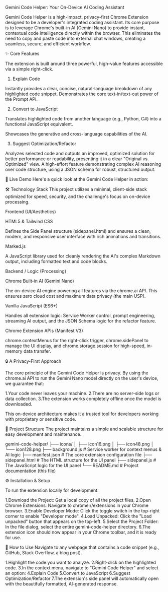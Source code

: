 Gemini Code Helper: Your On-Device AI Coding Assistant

Gemini Code Helper is a high-impact, privacy-first Chrome Extension designed to be a developer's integrated coding assistant. Its core purpose is to leverage Chrome's built-in AI (Gemini Nano) to provide instant, contextual code intelligence directly within the browser. This eliminates the need to copy and paste code into external chat windows, creating a seamless, secure, and efficient workflow.

✨ Core Features

The extension is built around three powerful, high-value features accessible via a simple right-click.

1. Explain Code

Instantly provides a clear, concise, natural-language breakdown of any highlighted code snippet.
Demonstrates the core text-in/text-out power of the Prompt API.

2. Convert to JavaScript

Translates highlighted code from another language (e.g., Python, C#) into a functional JavaScript equivalent.

Showcases the generative and cross-language capabilities of the AI.

3. Suggest Optimization/Refactor

Analyzes selected code and outputs an improved, optimized solution for better performance or readability, presenting it in a clear "Original vs. Optimized" view.
A high-effort feature demonstrating complex AI reasoning over code structure, using a JSON schema for robust, structured output.

🚀 Live Demo
Here's a quick look at the Gemini Code Helper in action:

🛠️ Technology Stack
This project utilizes a minimal, client-side stack optimized for speed, security, and the challenge's focus on on-device processing.


Frontend (UI/Aesthetics)

HTML5 & Tailwind CSS

Defines the Side Panel structure (sidepanel.html) and ensures a clean, modern, and responsive user interface with rich animations and transitions.


Marked.js

A JavaScript library used for cleanly rendering the AI's complex Markdown output, including formatted text and code blocks.

Backend / Logic (Processing)

Chrome Built-in AI (Gemini Nano)

The on-device AI engine powering all features via the chrome.ai API. This ensures zero cloud cost and maximum data privacy (the main USP).


Vanilla JavaScript (ES6+)

Handles all extension logic: Service Worker control, prompt engineering, streaming AI output, and the JSON Schema logic for the refactor feature.

Chrome Extension APIs (Manifest V3)

chrome.contextMenus for the right-click trigger, chrome.sidePanel to manage the UI display, and chrome.storage.session for high-speed, in-memory data transfer.

🔒 A Privacy-First Approach

The core principle of the Gemini Code Helper is privacy. By using the chrome.ai API to run the Gemini Nano model directly on the user's device, we guarantee that:

1.Your code never leaves your machine.
2.There are no server-side logs or data collection.
3.The extension works completely offline once the model is downloaded.

This on-device architecture makes it a trusted tool for developers working with proprietary or sensitive code.

📂 Project Structure
The project maintains a simple and scalable structure for easy development and maintenance.

gemini-code-helper/
├── icons/
│   ├── icon16.png
│   ├── icon48.png
│   └── icon128.png
├── background.js       # Service worker for context menus & AI logic
├── manifest.json       # The core extension configuration file
├── sidepanel.html      # The HTML structure for the UI panel
├── sidepanel.js        # The JavaScript logic for the UI panel
└── README.md           # Project documentation (this file)

⚙️ Installation & Setup

To run the extension locally for development:

1.Download the Project: Get a local copy of all the project files.
2.Open Chrome Extensions: Navigate to chrome://extensions in your Chrome browser.
3.Enable Developer Mode: Click the toggle switch in the top-right corner to enable "Developer mode".
4.Load Unpacked: Click the "Load unpacked" button that appears on the top-left.
5.Select the Project Folder: In the file dialog, select the entire gemini-code-helper directory.
6.The extension icon should now appear in your Chrome toolbar, and it is ready for use.

📖 How to Use
Navigate to any webpage that contains a code snippet (e.g., GitHub, Stack Overflow, a blog post).

1.Highlight the code you want to analyze.
2.Right-click on the highlighted code.
3.In the context menu, navigate to "Gemini Code Helper" and select an option:
4.Explain Code
5.Convert to JavaScript
6.Suggest Optimization/Refactor
7.The extension's side panel will automatically open with the beautifully formatted, AI-generated response.